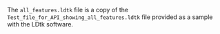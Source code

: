 The `all_features.ldtk` file is a copy of the `Test_file_for_API_showing_all_features.ldtk` file provided as a sample with the LDtk software.